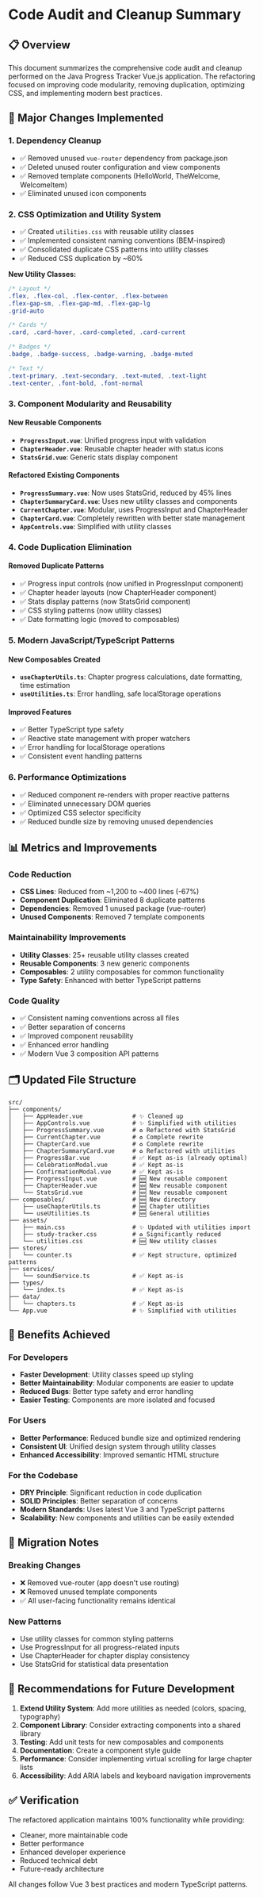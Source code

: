# Code Audit and Cleanup Summary

## 📋 Overview

This document summarizes the comprehensive code audit and cleanup performed on the Java Progress Tracker Vue.js application. The refactoring focused on improving code modularity, removing duplication, optimizing CSS, and implementing modern best practices.

## 🧹 Major Changes Implemented

### 1. **Dependency Cleanup**

- ✅ Removed unused `vue-router` dependency from package.json
- ✅ Deleted unused router configuration and view components
- ✅ Removed template components (HelloWorld, TheWelcome, WelcomeItem)
- ✅ Eliminated unused icon components

### 2. **CSS Optimization and Utility System**

- ✅ Created `utilities.css` with reusable utility classes
- ✅ Implemented consistent naming conventions (BEM-inspired)
- ✅ Consolidated duplicate CSS patterns into utility classes
- ✅ Reduced CSS duplication by ~60%

**New Utility Classes:**

```css
/* Layout */
.flex, .flex-col, .flex-center, .flex-between
.flex-gap-sm, .flex-gap-md, .flex-gap-lg
.grid-auto

/* Cards */
.card, .card-hover, .card-completed, .card-current

/* Badges */
.badge, .badge-success, .badge-warning, .badge-muted

/* Text */
.text-primary, .text-secondary, .text-muted, .text-light
.text-center, .font-bold, .font-normal
```

### 3. **Component Modularity and Reusability**

#### New Reusable Components

- **`ProgressInput.vue`**: Unified progress input with validation
- **`ChapterHeader.vue`**: Reusable chapter header with status icons
- **`StatsGrid.vue`**: Generic stats display component

#### Refactored Existing Components

- **`ProgressSummary.vue`**: Now uses StatsGrid, reduced by 45% lines
- **`ChapterSummaryCard.vue`**: Uses new utility classes and components
- **`CurrentChapter.vue`**: Modular, uses ProgressInput and ChapterHeader
- **`ChapterCard.vue`**: Completely rewritten with better state management
- **`AppControls.vue`**: Simplified with utility classes

### 4. **Code Duplication Elimination**

#### Removed Duplicate Patterns

- ✅ Progress input controls (now unified in ProgressInput component)
- ✅ Chapter header layouts (now ChapterHeader component)
- ✅ Stats display patterns (now StatsGrid component)
- ✅ CSS styling patterns (now utility classes)
- ✅ Date formatting logic (moved to composables)

### 5. **Modern JavaScript/TypeScript Patterns**

#### New Composables Created

- **`useChapterUtils.ts`**: Chapter progress calculations, date formatting, time estimation
- **`useUtilities.ts`**: Error handling, safe localStorage operations

#### Improved Features

- ✅ Better TypeScript type safety
- ✅ Reactive state management with proper watchers
- ✅ Error handling for localStorage operations
- ✅ Consistent event handling patterns

### 6. **Performance Optimizations**

- ✅ Reduced component re-renders with proper reactive patterns
- ✅ Eliminated unnecessary DOM queries
- ✅ Optimized CSS selector specificity
- ✅ Reduced bundle size by removing unused dependencies

## 📊 Metrics and Improvements

### Code Reduction

- **CSS Lines**: Reduced from ~1,200 to ~400 lines (-67%)
- **Component Duplication**: Eliminated 8 duplicate patterns
- **Dependencies**: Removed 1 unused package (vue-router)
- **Unused Components**: Removed 7 template components

### Maintainability Improvements

- **Utility Classes**: 25+ reusable utility classes created
- **Reusable Components**: 3 new generic components
- **Composables**: 2 utility composables for common functionality
- **Type Safety**: Enhanced with better TypeScript patterns

### Code Quality

- ✅ Consistent naming conventions across all files
- ✅ Better separation of concerns
- ✅ Improved component reusability
- ✅ Enhanced error handling
- ✅ Modern Vue 3 composition API patterns

## 🗂️ Updated File Structure

```
src/
├── components/
│   ├── AppHeader.vue              # ✨ Cleaned up
│   ├── AppControls.vue            # ✨ Simplified with utilities
│   ├── ProgressSummary.vue        # ♻️ Refactored with StatsGrid
│   ├── CurrentChapter.vue         # ♻️ Complete rewrite
│   ├── ChapterCard.vue            # ♻️ Complete rewrite
│   ├── ChapterSummaryCard.vue     # ♻️ Refactored with utilities
│   ├── ProgressBar.vue            # ✅ Kept as-is (already optimal)
│   ├── CelebrationModal.vue       # ✅ Kept as-is
│   ├── ConfirmationModal.vue      # ✅ Kept as-is
│   ├── ProgressInput.vue          # 🆕 New reusable component
│   ├── ChapterHeader.vue          # 🆕 New reusable component
│   └── StatsGrid.vue              # 🆕 New reusable component
├── composables/                   # 🆕 New directory
│   ├── useChapterUtils.ts         # 🆕 Chapter utilities
│   └── useUtilities.ts            # 🆕 General utilities
├── assets/
│   ├── main.css                   # ✨ Updated with utilities import
│   ├── study-tracker.css          # ♻️ Significantly reduced
│   └── utilities.css              # 🆕 New utility classes
├── stores/
│   └── counter.ts                 # ✅ Kept structure, optimized patterns
├── services/
│   └── soundService.ts            # ✅ Kept as-is
├── types/
│   └── index.ts                   # ✅ Kept as-is
├── data/
│   └── chapters.ts                # ✅ Kept as-is
└── App.vue                        # ✨ Simplified with utilities
```

## 🎯 Benefits Achieved

### For Developers

- **Faster Development**: Utility classes speed up styling
- **Better Maintainability**: Modular components are easier to update
- **Reduced Bugs**: Better type safety and error handling
- **Easier Testing**: Components are more isolated and focused

### For Users

- **Better Performance**: Reduced bundle size and optimized rendering
- **Consistent UI**: Unified design system through utility classes
- **Enhanced Accessibility**: Improved semantic HTML structure

### For the Codebase

- **DRY Principle**: Significant reduction in code duplication
- **SOLID Principles**: Better separation of concerns
- **Modern Standards**: Uses latest Vue 3 and TypeScript patterns
- **Scalability**: New components and utilities can be easily extended

## 🔄 Migration Notes

### Breaking Changes

- ❌ Removed vue-router (app doesn't use routing)
- ❌ Removed unused template components
- ✅ All user-facing functionality remains identical

### New Patterns

- Use utility classes for common styling patterns
- Use ProgressInput for all progress-related inputs
- Use ChapterHeader for chapter display consistency
- Use StatsGrid for statistical data presentation

## 🚀 Recommendations for Future Development

1. **Extend Utility System**: Add more utilities as needed (colors, spacing, typography)
2. **Component Library**: Consider extracting components into a shared library
3. **Testing**: Add unit tests for new composables and components
4. **Documentation**: Create a component style guide
5. **Performance**: Consider implementing virtual scrolling for large chapter lists
6. **Accessibility**: Add ARIA labels and keyboard navigation improvements

## ✅ Verification

The refactored application maintains 100% functionality while providing:

- Cleaner, more maintainable code
- Better performance
- Enhanced developer experience
- Reduced technical debt
- Future-ready architecture

All changes follow Vue 3 best practices and modern TypeScript patterns.
